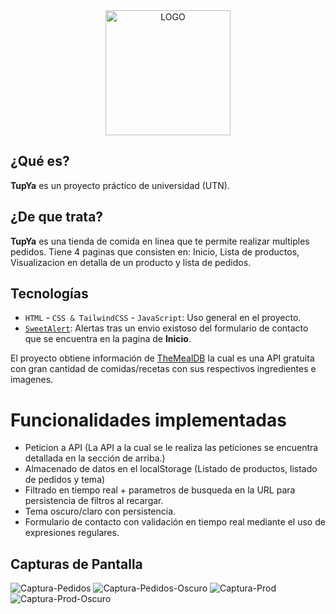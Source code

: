 <div style="text-align: center;">
  <img src="https://facyndev.github.io/tupya/assets/images/LogoTUP.webp" alt="LOGO" width="200" height="200">
</div>

## ¿Qué es?

**TupYa** es un proyecto práctico de universidad (UTN). 

## ¿De que trata?

**TupYa** es una tienda de comida en linea que te permite realizar multiples pedidos.
Tiene 4 paginas que consisten en: Inicio, Lista de productos, Visualizacion en detalla de un producto y lista de pedidos.

## Tecnologías

- `HTML` - `CSS & TailwindCSS` - `JavaScript`: Uso general en el proyecto.
- [`SweetAlert`](https://sweetalert2.github.io/): Alertas tras un envio existoso del formulario de contacto que se encuentra en la pagina de **Inicio**.

El proyecto obtiene información de [TheMealDB](https://www.themealdb.com) la cual es una API gratuita con gran cantidad de comidas/recetas con sus respectivos ingredientes e imagenes.

# Funcionalidades implementadas
- Peticion a API (La API a la cual se le realiza las peticiones se encuentra detallada en la sección de arriba.)
- Almacenado de datos en el localStorage (Listado de productos, listado de pedidos y tema)
- Filtrado en tiempo real + parametros de busqueda en la URL para persistencia de filtros al recargar.
- Tema oscuro/claro con persistencia.
- Formulario de contacto con validación en tiempo real mediante el uso de expresiones regulares.

## Capturas de Pantalla

<img src="https://i.ibb.co/N6jf2TWy/Captura-Pedidos.png" alt="Captura-Pedidos" border="0">
<img src="https://i.ibb.co/xqgP3mH6/Captura-Pedidos-Oscuro.png" alt="Captura-Pedidos-Oscuro" border="0">
<img src="https://i.ibb.co/qF4WY8Kg/Captura-Prod.png" alt="Captura-Prod" border="0">
<img src="https://i.ibb.co/svj5Ng4X/Captura-Prod-Oscuro.png" alt="Captura-Prod-Oscuro" border="0">



